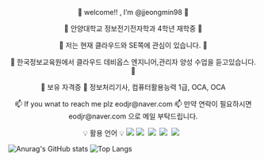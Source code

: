 <p align="center">
    👋 welcome!! , I’m @jjeongmin98 👋
</p>



<p align="center">
🏤 안양대학교 정보전기전자학과 4학년 재학중 🏤
</p>


<p align="center">
👀 저는 현재 클라우드와 SE쪽에 관심이 있습니다. 👀
</p>



<p align="center">
🌱 한국정보교육원에서 클라우드 데비옵스 엔지니어,관리자 양성 수업을 듣고있습니다. 🌱
</p>



<p align="center">
📜 보유 자격증 📜
정보처리기사, 컴퓨터활용능력 1급, OCA, OCA
</p>


<p align="center">
📫 If you wnat to reach me plz eodjr@naver.com 📫
만약 연락이 필요하시면 eodjr@naver.com 으로 메일 부탁드립니다.
</p>



<p align="center" display="inline-block">
   💡 활용 언어 💡
  <img src="https://img.shields.io/badge/Python-blue?style=flat&logo=Sass&logoColor=3776AB"/>
  <img src="https://img.shields.io/badge/Notion-b4f5bd?style=flat&logo=Notion&logoColor=black"/>&nbsp;&nbsp;<img src="https://img.shields.io/badge/GitHub-gray?style=flat&logo=GitHub&logoColor=black"/>&nbsp;&nbsp;<img src="https://img.shields.io/badge/Git-blue?style=flat&logo=Git&logoColor=F05032"/>&nbsp;&nbsp;<img src="https://img.shields.io/badge/Bitbucket-white?style=flat&logo=Bitbucket&logoColor=0052CC"/>&nbsp;&nbsp;<img 
</p>

<!---
jjeongmin98/jjeongmin98 is a ✨ special ✨ repository because its `README.md` (this file) appears on your GitHub profile.
You can click the Preview link to take a look at your changes.
--->
![Anurag's GitHub stats](https://github-readme-stats.vercel.app/api?username=jjeongmin98&show_icons=true&theme=radical)
![Top Langs](https://github-readme-stats.vercel.app/api/top-langs/?username=jjeongmin98&layout=compact&theme=tokyonight)
